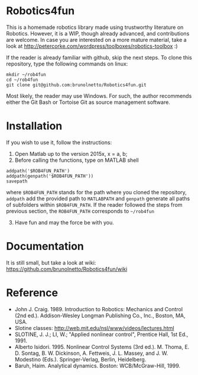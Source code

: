 # Robotics4fun

This is a homemade robotics library made using trustworthy literature on Robotics. However, it is a WIP, though already advanced, and contributions are welcome. In case you are interested on a more mature material, take a look at http://petercorke.com/wordpress/toolboxes/robotics-toolbox :) 

If the reader is already familiar with github, skip the next steps. To clone this repository, type the following commands on linux:

```
mkdir ~/rob4fun 
cd ~/rob4fun
git clone git@github.com:brunolnetto/Robotics4fun.git 
```

Most likely, the reader may use Windows. For such, the author recommends either the Git Bash or Tortoise Git as source management software.

# Installation

If you wish to use it, follow the instructions:

1) Open Matlab up to the version 2015x, x = a, b;
2) Before calling the functions, type on MATLAB shell 

```
addpath('$ROB4FUN_PATH')
addpath(genpath('$ROB4FUN_PATH'))
savepath
``` 

where ```$ROB4FUN_PATH``` stands for the path where you cloned the repository, ```addpath``` add the provided path to ```MATLABPATH``` and ```genpath``` generate all paths of subfolders within ```$ROB4FUN_PATH```. If the reader followed the steps from previous section, the ```ROB4FUN_PATH``` corresponds to ```~/rob4fun```


3) Have fun and may the force be with you.

# Documentation
It is still small, but take a look at wiki: https://github.com/brunolnetto/Robotics4fun/wiki

# Reference

- John J. Craig. 1989. Introduction to Robotics: Mechanics and Control (2nd ed.). Addison-Wesley Longman Publishing Co., Inc., Boston, MA, USA.
- Slotine classes: http://web.mit.edu/nsl/www/videos/lectures.html 
- SLOTINE, J. J.; LI, W.; "Applied nonlinear control", Prentice Hall, 1st Ed., 1991.
- Alberto Isidori. 1995. Nonlinear Control Systems (3rd ed.). M. Thoma, E. D. Sontag, B. W. Dickinson, A. Fettweis, J. L. Massey, and J. W. Modestino (Eds.). Springer-Verlag, Berlin, Heidelberg.
- Baruh, Haim. Analytical dynamics. Boston: WCB/McGraw-Hill, 1999. 
